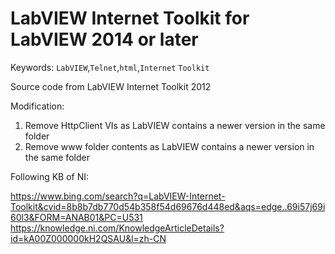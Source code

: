 LabVIEW Internet Toolkit for LabVIEW 2014 or later
=========================

Keywords: `LabVIEW`,`Telnet`,`html`,`Internet` `Toolkit`

Source code from LabVIEW Internet Toolkit 2012

Modification:

1. Remove HttpClient VIs as LabVIEW contains a newer version in the same folder
2. Remove www folder contents as LabVIEW contains a newer version in the same folder


Following KB of NI:

https://www.bing.com/search?q=LabVIEW-Internet-Toolkit&cvid=8b8b7db770d54b358f54d69676d448ed&aqs=edge..69i57j69i60l3&FORM=ANAB01&PC=U531
https://knowledge.ni.com/KnowledgeArticleDetails?id=kA00Z000000kH2QSAU&l=zh-CN